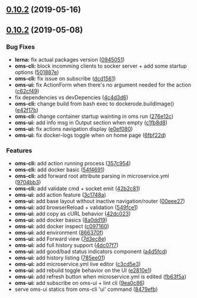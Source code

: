 ## [0.10.2](https://github.com/microservices/oms-cli/compare/v0.11.0...v0.10.2) (2019-05-16)



## [0.10.2](https://github.com/microservices/oms-cli/compare/0.7.5...0.10.2) (2019-05-08)


### Bug Fixes

* **lerna:** fix actual packages version ([0945051](https://github.com/microservices/oms-cli/commit/0945051))
* **oms-cli:** block incomming clients to socker server + add some startup options ([501887e](https://github.com/microservices/oms-cli/commit/501887e))
* **oms-cli:** fix issue on subscribe ([dcd1561](https://github.com/microservices/oms-cli/commit/dcd1561))
* **oms-ui:** fix ActionForm when there's no argument needed for the action ([c62cf49](https://github.com/microservices/oms-cli/commit/c62cf49))
* fix dependencies vs devDepencies ([4c4d3d6](https://github.com/microservices/oms-cli/commit/4c4d3d6))
* **oms-cli:** change build from bash exec to dockerode.buildImage() ([e42f17b](https://github.com/microservices/oms-cli/commit/e42f17b))
* **oms-cli:** change container startup wainting in oms run ([276e12c](https://github.com/microservices/oms-cli/commit/276e12c))
* **oms-ui:** add info msg in Output section when empty ([c1fb8d8](https://github.com/microservices/oms-cli/commit/c1fb8d8))
* **oms-ui:** fix actions navigation display ([e0ef080](https://github.com/microservices/oms-cli/commit/e0ef080))
* **oms-ui:** fix docker-logs toggle when on home page ([6fbf22d](https://github.com/microservices/oms-cli/commit/6fbf22d))


### Features

* **oms-cli:** add action running process ([357c954](https://github.com/microservices/oms-cli/commit/357c954))
* **oms-cli:** add docker basic ([54f4691](https://github.com/microservices/oms-cli/commit/54f4691))
* **oms-cli:** add forward root attribute parsing in microservice.yml ([9704bb3](https://github.com/microservices/oms-cli/commit/9704bb3))
* **oms-cli:** add validate cmd + socket emit ([42b2c81](https://github.com/microservices/oms-cli/commit/42b2c81))
* **oms-ui:** add action feature ([3c1748a](https://github.com/microservices/oms-cli/commit/3c1748a))
* **oms-ui:** add base layout without inactive navigation/router ([00eee27](https://github.com/microservices/oms-cli/commit/00eee27))
* **oms-ui:** add browserReload + validation ([549fce1](https://github.com/microservices/oms-cli/commit/549fce1))
* **oms-ui:** add copy as cURL behavior ([42dc023](https://github.com/microservices/oms-cli/commit/42dc023))
* **oms-ui:** add docker basics ([8a0dd19](https://github.com/microservices/oms-cli/commit/8a0dd19))
* **oms-ui:** add docker inspect ([c097160](https://github.com/microservices/oms-cli/commit/c097160))
* **oms-ui:** add environment ([866370f](https://github.com/microservices/oms-cli/commit/866370f))
* **oms-ui:** add Forward view ([7d3ec8e](https://github.com/microservices/oms-cli/commit/7d3ec8e))
* **oms-ui:** add full history support ([4dc07f7](https://github.com/microservices/oms-cli/commit/4dc07f7))
* **oms-ui:** add good/bad status indicators component ([a4d5fcd](https://github.com/microservices/oms-cli/commit/a4d5fcd))
* **oms-ui:** add history listing ([785ee01](https://github.com/microservices/oms-cli/commit/785ee01))
* **oms-ui:** add microservice.yml live editor ([c3cd5e3](https://github.com/microservices/oms-cli/commit/c3cd5e3))
* **oms-ui:** add rebuild toggle behavior on the UI ([e2810e1](https://github.com/microservices/oms-cli/commit/e2810e1))
* **oms-ui:** add refresh button when microservice.yml is edited ([fb63f5a](https://github.com/microservices/oms-cli/commit/fb63f5a))
* **oms-ui:** add subscribe on oms-ui + lint cli ([9ea0c86](https://github.com/microservices/oms-cli/commit/9ea0c86))
* serve oms-ui statics from oms-cli 'ui' command ([8479efb](https://github.com/microservices/oms-cli/commit/8479efb))




